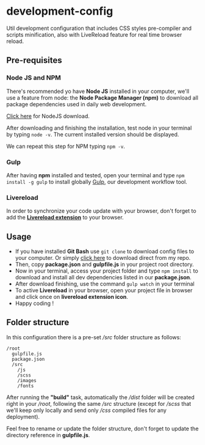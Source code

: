 # development-config
Util development configuration that includes CSS styles pre-compiler and scripts minification, also with LiveReload feature for real time browser reload.

## Pre-requisites
### Node JS and NPM
There's recommended yo have **Node JS** installed in your computer, we'll use a feature from node: the **Node Package Manager (npm)** to download all package dependencies used in daily web development.

[Click here](https://nodejs.org/en/download/) for NodeJS download.

After downloading and finishing the installation, test node in your terminal by typing `node -v`.
The current installed version should be displayed.

We can repeat this step for NPM typing `npm -v`.

### Gulp
After having **npm** installed and tested, open your terminal and type `npm install -g gulp` to install globally [Gulp](http://gulpjs.com/), our development workflow tool.

### Livereload
In order to synchronize your code update with your browser, don't forget to add the **[Livereload extension](http://livereload.com/extensions/)** to your browser.

## Usage

* If you have installed **Git Bash** use `git clone` to download config files to your computer.
Or simply [click here](https://github.com/kaioteoi/development-config/archive/master.zip) to download direct from my repo.
* Then, copy **package.json** and **gulpfile.js** in your project root directory.
* Now in your terminal, access your project folder and type `npm install` to download and install all dev dependencies listed in our **package.json**.
* After download finishing, use the command `gulp watch` in your terminal
* To active **Livereload** in your browser, open your project file in browser and click once on **livereload extension icon**.
* Happy coding !

## Folder structure

In this configuration there is a pre-set _/src_ folder structure as follows:
```
/root
  gulpfile.js
  package.json
  /src
    /js
    /scss
    /images
    /fonts
```
After running the **"build"** task, automatically the _/dist_ folder will be created right in your _/root_, following the same _/src_ structure (except for _/scss_ that we'll keep only locally and send only _/css_ compiled files for any deployment).

Feel free to rename or update the folder structure, don't forget to update the directory reference in **gulpfile.js**.
